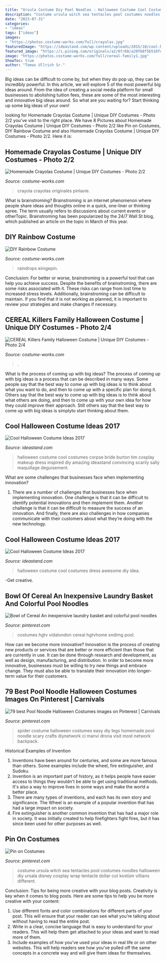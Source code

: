 ```yaml
---
title: "Ursula Costume Diy Pool Noodles : Halloween Costume Cool Costumes Corpse Bride Burton Tim Cosplay Makeup Dress Inspired Diy Amazing Ideastand Convincing Scarily Sally Maquillage Deguisement"
description: "Costume ursula witch sea tentacles pool costumes noodles halloween diy ursala disney cosplay wrap tentacle dollar cut kostüm villians different"
date: "2023-07-31"
categories:
- "ideas"
tags: ["ideas"]
images:
- "https://photos.costume-works.com/full/crayolas.jpg"
featuredImage: "https://ideastand.com/wp-content/uploads/2015/10/cool-halloween-costume-ideas/5-cool-halloween-costume-ideas.jpg"
featured_image: "https://i.pinimg.com/originals/a2/0f/68/a20f68f5b510fd5a1ee4ab2afc016bdf.jpg"
image: "https://photos.costume-works.com/full/cereal-family1.jpg"
ShowToc: true
author: "Tomas Ullrich Sr."
---
```



Big ideas can be difficult to come by, but when they do pop up, they can be incredibly powerful. In this article, we will explore 5 of the most powerful big ideas around. From the idea of creating a social media platform for small businesses to abolishing tuition fees, these are some of the most interesting and innovative big ideas around. So what are you waiting for? Start thinking up some big ideas of your own!

	

		
looking for Homemade Crayolas Costume | Unique DIY Costumes - Photo 2/2 you've visit to the right place. We have 8 Pictures about Homemade Crayolas Costume | Unique DIY Costumes - Photo 2/2 like Pin on Costumes, DIY Rainbow Costume and also Homemade Crayolas Costume | Unique DIY Costumes - Photo 2/2. Here it is:
		
    
## Homemade Crayolas Costume | Unique DIY Costumes - Photo 2/2

<img loading=lazy src="https://photos.costume-works.com/full/crayolas.jpg" onerror="this.onerror=null;this.src='https://tse2.mm.bing.net/th?id=OIP.zOKqJQgL5pMOk-u1Y-zgFgHaJ3&amp;pid=15.1';" alt="Homemade Crayolas Costume | Unique DIY Costumes - Photo 2/2">

_Source: costume-works.com_

>crayola crayolas originales pinlavie. 

	

What is brainstroming?
Brainstroming is an internet phenomenon where people share ideas and thoughts online in a quick, one-liner or thinking spree. The term usually refers to discussions about current events or otherTopic. Brainstroming has been popularized by the 24/7 Wall St blog, which published an article on the topic in March of this year.

    
## DIY Rainbow Costume

<img loading=lazy src="https://photos.costume-works.com/full/rainbow.jpg" onerror="this.onerror=null;this.src='https://tse1.mm.bing.net/th?id=OIP.DZUSaS3ShfPlZHmd3OLGBgHaGU&amp;pid=15.1';" alt="DIY Rainbow Costume">

_Source: costume-works.com_

>raindrops einigepin. 

	

Conclusion: For better or worse, brainstroming is a powerful tool that can help you achieve success.
Despite the benefits of brainstroming, there are some risks associated with it. These risks can range from lost time to increased stress levels. Additionally, brainstroming can be difficult to maintain. If you find that it is not working as planned, it is important to review your strategies and make changes if necessary.

    
## CEREAL Killers Family Halloween Costume | Unique DIY Costumes - Photo 2/4

<img loading=lazy src="https://photos.costume-works.com/full/cereal-family1.jpg" onerror="this.onerror=null;this.src='https://tse4.mm.bing.net/th?id=OIP.eL8MW-FY4ntooV2bYe90eQHaMJ&amp;pid=15.1';" alt="CEREAL Killers Family Halloween Costume | Unique DIY Costumes - Photo 2/4">

_Source: costume-works.com_

>. 

	

What is the process of coming up with big ideas?
The process of coming up with big ideas is a process that can be described in many ways. Some people say that the best way to come up with big ideas is to think about what you want to do, and then to come up with a specific plan for doing it. Others say that the best way to come up with big ideas is to think about what others are doing, and then to come up with your own idea for how they could improve their approach. Still others say that the best way to come up with big ideas is simplyto start thinking about them.

    
## Cool Halloween Costume Ideas 2017

<img loading=lazy src="https://ideastand.com/wp-content/uploads/2015/10/cool-halloween-costume-ideas/5-cool-halloween-costume-ideas.jpg" onerror="this.onerror=null;this.src='https://tse4.mm.bing.net/th?id=OIP.HOhXqhUhrp4rzxKDYyZvHQHaHa&amp;pid=15.1';" alt="Cool Halloween Costume Ideas 2017">

_Source: ideastand.com_

>halloween costume cool costumes corpse bride burton tim cosplay makeup dress inspired diy amazing ideastand convincing scarily sally maquillage deguisement. 

	

What are some challenges that businesses face when implementing innovation?
1. There are a number of challenges that businesses face when implementing innovation. One challenge is that it can be difficult to identify potential innovations and then implement them. Another challenge is that it can be difficult to measure the success of an innovation. And finally, there are also challenges in how companies communicate with their customers about what they’re doing with the new technology.

    
## Cool Halloween Costume Ideas 2017

<img loading=lazy src="http://ideastand.com/wp-content/uploads/2015/10/cool-halloween-costume-ideas/15-cool-halloween-costume-ideas.jpg" onerror="this.onerror=null;this.src='https://tse3.mm.bing.net/th?id=OIP.4mzOnVO_MSPDhYTryd48EQHaOr&amp;pid=15.1';" alt="Cool Halloween Costume Ideas 2017">

_Source: ideastand.com_

>halloween costume cool costumes dress awesome diy idea. 

	

-Get creative.

    
## Bowl Of Cereal An Inexpensive Laundry Basket And Colorful Pool Noodles

<img loading=lazy src="https://i.pinimg.com/originals/a2/0f/68/a20f68f5b510fd5a1ee4ab2afc016bdf.jpg" onerror="this.onerror=null;this.src='https://tse1.mm.bing.net/th?id=OIP.uHNvRn1YYxwthhh04pDb8AHaE8&amp;pid=15.1';" alt="Bowl of Cereal An inexpensive laundry basket and colorful pool noodles">

_Source: pinterest.com_

>costumes hgtv vidalondon cereal hgtvhome sndimg pool. 

	

How can we become more innovative?
Innovation is the process of creating new products or services that are better or more efficient than those that are currently in use. It can be done through research and development, as well as design, manufacturing, and distribution. In order to become more innovative, businesses must be willing to try new things and embrace change. They must also be able to translate their innovation into longer-term value for their customers.

    
## 79 Best Pool Noodle Halloween Costumes Images On Pinterest | Carnivals

<img loading=lazy src="https://i.pinimg.com/736x/92/44/f6/9244f6f26eee49f20234c99e9a7a21dd--spider-halloween-costume-halloween-crafts.jpg" onerror="this.onerror=null;this.src='https://tse1.mm.bing.net/th?id=OIP.3TaKF2QpUcO1BjuwsX6Z5AHaJ4&amp;pid=15.1';" alt="79 best Pool Noodle Halloween Costumes images on Pinterest | Carnivals">

_Source: pinterest.com_

>spider costume halloween costumes easy diy legs homemade pool noodle scary crafts diynetwork ci manvi drona visit most network backpack. 

	

Historical Examples of Invention
1. Inventions have been around for centuries, and some are more famous than others. Some examples include the wheel, fire extinguisher, and Sudoku.
2. Invention is an important part of history, as it helps people have easier access to things they wouldn't be able to get using traditional methods. It's also a way to improve lives in some ways and make the world a better place.
3. There are many types of inventions, and each has its own story and significance. The Wheel is an example of a popular invention that has had a large impact on society.
4. Fire extinguisher is another common invention that has had a major role in society. It was initially created to help firefighters fight fires, but it has since been used for other purposes as well.

    
## Pin On Costumes

<img loading=lazy src="https://i.pinimg.com/originals/51/03/75/510375b2b1e2ad9bf3d01afc12b49a67.jpg" onerror="this.onerror=null;this.src='https://tse1.mm.bing.net/th?id=OIP.wvEyfz3H5PsjNHv0_dmbWgAAAA&amp;pid=15.1';" alt="Pin on Costumes">

_Source: pinterest.com_

>costume ursula witch sea tentacles pool costumes noodles halloween diy ursala disney cosplay wrap tentacle dollar cut kostüm villians different. 

	

Conclusion: Tips for being more creative with your blog posts.
Creativity is key when it comes to blog posts. Here are some tips to help you be more creative with your content: 
1. Use different fonts and color combinations for different parts of your post. This will ensure that your reader can see what you’re talking about without having to read the entire post. 
2. Write in a clear, concise language that is easy to understand for your readers. This will help them get attached to your ideas and want to read more of them. 
3. Include examples of how you’ve used your ideas in real life or on other websites. This will help readers see how you’ve pulled off the same concepts in a concrete way and will give them ideas for themselves. 


